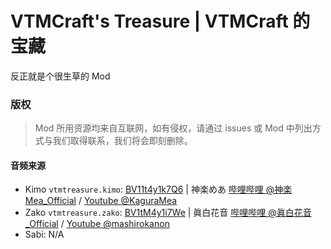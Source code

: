 # VTMCraft's Treasure | VTMCraft 的宝藏
反正就是个很生草的 Mod
### 版权
> Mod 所用资源均来自互联网，如有侵权，请通过 issues 或 Mod 中列出方式与我们取得联系，我们将会即刻删除。
#### 音频来源
- Kimo `vtmtreasure.kimo`: [BV11t4y1k7Q6](https://www.bilibili.com/video/BV11t4y1k7Q6/) | 神楽めあ [哔哩哔哩 @神楽Mea_Official](https://space.bilibili.com/349991143) / [Youtube @KaguraMea](https://www.youtube.com/@KaguraMea)
- Zako `vtmtreasure.zako`: [BV1tM4y1i7We](https://www.bilibili.com/video/BV1tM4y1i7We/) | 眞白花音 [哔哩哔哩 @眞白花音_Official](https://space.bilibili.com/401480763) / [Youtube @mashirokanon](https://www.youtube.com/@mashirokanon)
- Sabi: N/A